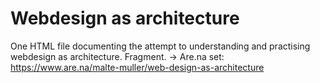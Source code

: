 # Webdesign as architecture
One HTML file documenting the attempt to understanding and practising webdesign as architecture. Fragment.
-> Are.na set: https://www.are.na/malte-muller/web-design-as-architecture
